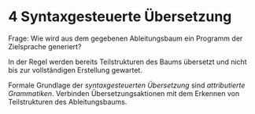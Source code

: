 # 4 Syntaxgesteuerte Übersetzung

Frage: Wie wird aus dem gegebenen Ableitungsbaum ein Programm der Zielsprache generiert?

In der Regel werden bereits Teilstrukturen des Baums übersetzt und nicht bis zur vollständigen Erstellung gewartet.

Formale Grundlage der *syntaxgesteuerten Übersetzung* sind *attributierte Grammatiken*. Verbinden Übersetzungsaktionen mit dem Erkennen von Teilstrukturen des Ableitungsbaums.
